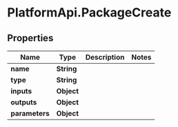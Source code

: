 # PlatformApi.PackageCreate

## Properties

Name | Type | Description | Notes
------------ | ------------- | ------------- | -------------
**name** | **String** |  |
**type** | **String** |  |
**inputs** | **Object** |  |
**outputs** | **Object** |  |
**parameters** | **Object** |  |
